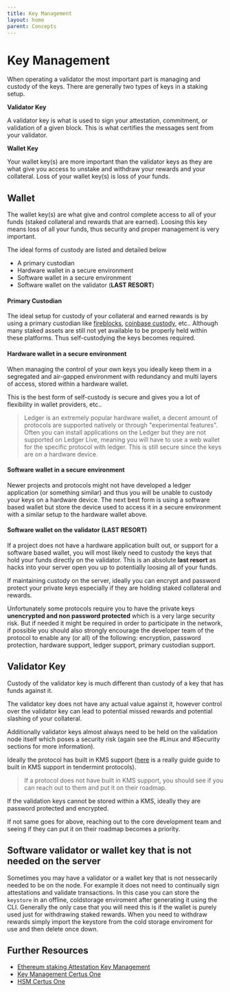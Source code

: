 ```yaml
---
title: Key Management
layout: home
parent: Concepts
---
```


# Key Management

When operating a validator the most important part is managing and custody of the keys. There are generally two types of keys in a staking setup.

**Validator Key**

A validator key is what is used to sign your attestation, commitment, or validation of a given block. This is what certifies the messages sent from your validator.

**Wallet Key**

Your wallet key(s) are more important than the validator keys as they are what give you access to unstake and withdraw your rewards and your collateral. Loss of your wallet key(s) is loss of your funds.

## Wallet

The wallet key(s) are what give and control complete access to all of your funds (staked collateral and rewards that are earned). Loosing this key means loss of all your funds, thus security and proper management is very important.

The ideal forms of custody are listed and detailed below

- A primary custodian
- Hardware wallet in a secure environment
- Software wallet in a secure environment
- Software wallet on the validator (**LAST RESORT**)

#### Primary Custodian

The ideal setup for custody of your collateral and earned rewards is by using a primary custodian like [fireblocks](https://www.fireblocks.com/), [coinbase custody](https://custody.coinbase.com/), etc.. Although many staked assets are still not yet available to be properly held within these platforms. Thus self-custodying the keys becomes required.

#### Hardware wallet in a secure environment

When managing the control of your own keys you ideally keep them in a segregated and air-gapped environment with redundancy and multi layers of access, stored within a hardware wallet.

This is the best form of self-custody is secure and gives you a lot of flexibility in wallet providers, etc..

> Ledger is an extremely popular hardware wallet, a decent amount of protocols are supported natively or through "experimental features". Often you can install applications on the Ledger but they are not supported on Ledger Live, meaning you will have to use a web wallet for the specific protocol with ledger. This is still secure since the keys are on a hardware device.

#### Software wallet in a secure environment

Newer projects and protocols might not have developed a ledger application (or something similar) and thus you will be unable to custody your keys on a hardware device. The next best form is using a software based wallet but store the device used to access it in a secure environment with a similar setup to the hardware wallet above.

#### Software wallet on the validator (**LAST RESORT**)

If a project does not have a hardware application built out, or support for a software based wallet, you will most likely need to custody the keys that hold your funds directly on the validator. This is an absolute **last resort** as hacks into your server open you up to potentially loosing all of your funds.

If maintaining custody on the server, ideally you can encrypt and password protect your private keys especially if they are holding staked collateral and rewards.

Unfortunately some protocols require you to have the private keys **unencrypted and non password protected** which is a very large security risk. But if needed it might be required in order to participate in the network, if possible you should also strongly encourage the developer team of the protocol to enable any (or all) of the following: encryption, password protection, hardware support, ledger support, primary custodian support.

## Validator Key

Custody of the validator key is much different than custody of a key that has funds against it.

The validator key does not have any actual value against it, however control over the validator key can lead to potential missed rewards and potential slashing of your collateral.

Additionally validator keys almost always need to be held on the validation node itself which poses a security risk (again see the #Linux and #Security sections for more information).

Ideally the protocol has built in KMS support ([here](https://docs.tendermint.com/master/tools/remote-signer-validation.html#running-against-kms) is a really guide guide to built in KMS support in tendermint protocols).

> If a protocol does not have built in KMS support, you should see if you can reach out to them and put it on their roadmap.

If the validation keys cannot be stored within a KMS, ideally they are password protected and encrypted.

If not same goes for above, reaching out to the core development team and seeing if they can put it on their roadmap becomes a priority.

## Software validator or wallet key that is not needed on the server

Sometimes you may have a validator or a wallet key that is not nessecarily needed to be on the node. For example it does not need to continually sign attestations and validate transactions. In this case you can store the `keystore` in an offline, coldstorage enviroment after generating it using the CLI. Generally the only case that you will need this is if the wallet is purely used just for withdrawing staked rewards. When you need to withdraw rewards simply import the keystore from the cold storage enviroment for use and then delete once down. 

## Further Resources
- [Ethereum staking Attestation Key Management](https://www.attestant.io/posts/protecting-validator-keys/)
- [Key Management Certus One](https://kb.certus.one/key_management.html)
- [HSM Certus One](https://kb.certus.one/hsm.html)